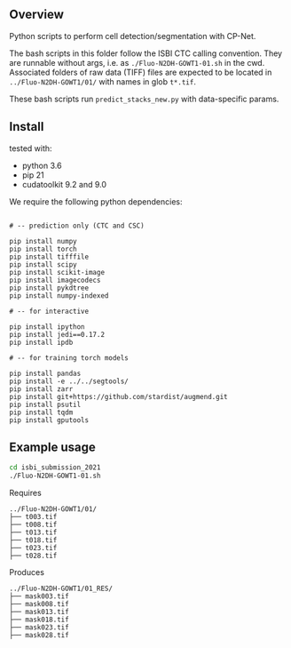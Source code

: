 
## Overview

Python scripts to perform cell detection/segmentation with CP-Net.

The bash scripts in this folder follow the ISBI CTC calling convention.
They are runnable without args, i.e. as `./Fluo-N2DH-GOWT1-01.sh` in the cwd.
Associated folders of raw data (TIFF) files are expected to be located in `../Fluo-N2DH-GOWT1/01/` with names in glob `t*.tif`.

These bash scripts run `predict_stacks_new.py` with data-specific params.

## Install

tested with:
- python 3.6
- pip 21
- cudatoolkit 9.2 and 9.0

We require the following python dependencies:

```

# -- prediction only (CTC and CSC)

pip install numpy
pip install torch
pip install tifffile
pip install scipy
pip install scikit-image
pip install imagecodecs
pip install pykdtree
pip install numpy-indexed

# -- for interactive 

pip install ipython
pip install jedi==0.17.2
pip install ipdb

# -- for training torch models

pip install pandas
pip install -e ../../segtools/
pip install zarr
pip install git+https://github.com/stardist/augmend.git
pip install psutil
pip install tqdm
pip install gputools
```

## Example usage


```bash
cd isbi_submission_2021
./Fluo-N2DH-GOWT1-01.sh
```

Requires
```
../Fluo-N2DH-GOWT1/01/
├── t003.tif
├── t008.tif
├── t013.tif
├── t018.tif
├── t023.tif
├── t028.tif
```

Produces
```
../Fluo-N2DH-GOWT1/01_RES/
├── mask003.tif
├── mask008.tif
├── mask013.tif
├── mask018.tif
├── mask023.tif
├── mask028.tif
```
